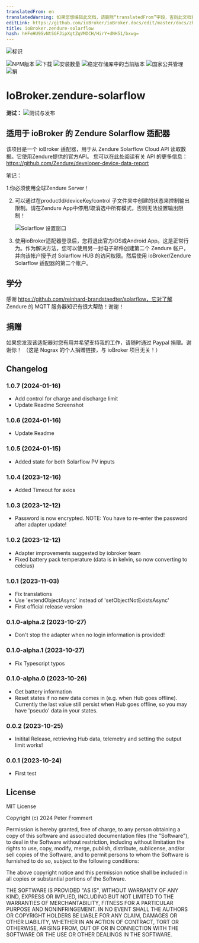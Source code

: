 ```yaml
---
translatedFrom: en
translatedWarning: 如果您想编辑此文档，请删除“translatedFrom”字段，否则此文档将再次自动翻译
editLink: https://github.com/ioBroker/ioBroker.docs/edit/master/docs/zh-cn/adapterref/iobroker.zendure-solarflow/README.md
title: ioBroker.zendure-solarflow
hash: hHFeHU9GvNtSGFJipXgtZqVMDCH/HirY+dNH51/bxwg=
---
```

![标识](../../../en/adapterref/iobroker.zendure-solarflow/admin/zendure-solarflow.png)

![NPM版本](https://img.shields.io/npm/v/iobroker.zendure-solarflow.svg)
![下载](https://img.shields.io/npm/dm/iobroker.zendure-solarflow.svg)
![安装数量](https://iobroker.live/badges/zendure-solarflow-installed.svg)
![稳定存储库中的当前版本](https://iobroker.live/badges/zendure-solarflow-stable.svg)
![国家公共管理](https://nodei.co/npm/iobroker.zendure-solarflow.png?downloads=true)
![捐](https://img.shields.io/badge/Donate-PayPal-green.svg)

# IoBroker.zendure-solarflow
**测试：** ![测试与发布](https://github.com/nograx/ioBroker.zendure-solarflow/workflows/Test%20and%20Release/badge.svg)

## 适用于 ioBroker 的 Zendure Solarflow 适配器
该项目是一个 ioBroker 适配器，用于从 Zendure Solarflow Cloud API 读取数据。它使用Zendure提供的官方API。
您可以在此处阅读有关 API 的更多信息：https://github.com/Zendure/developer-device-data-report

笔记：

1.你必须使用全球Zendure Server！

2. 可以通过在productId/deviceKey/control 子文件夹中创建的状态来控制输出限制。请在Zendure App中停用/取消选中所有模式，否则无法设置输出限制！

    ![Solarflow 设置窗口](https://raw.github.com/nograx/ioBroker.zendure-solarflow/master/Screenshots/ZendureSolarflowSettings.png)

3. 使用ioBroker适配器登录后，您将退出官方iOS或Android App。这是正常行为。作为解决方法，您可以使用另一封电子邮件创建第二个 Zendure 帐户，并向该帐户授予对 Solarflow HUB 的访问权限。然后使用 ioBroker/Zendure Solarflow 适配器的第二个帐户。

## 学分
感谢 https://github.com/reinhard-brandstaedter/solarflow，它对了解 Zendure 的 MQTT 服务器知识有很大帮助！谢谢！

## 捐赠
如果您发现该适配器对您有用并希望支持我的工作，请随时通过 Paypal 捐赠。谢谢你！ （这是 Nograx 的个人捐赠链接，与 ioBroker 项目无关！）<br />

## Changelog
### 1.0.7 (2024-01-16)
- Add control for charge and discharge limit
- Update Readme Screenshot

### 1.0.6 (2024-01-16)
- Update Readme

### 1.0.5 (2024-01-15)
- Added state for both Solarflow PV inputs

### 1.0.4 (2023-12-16)

- Added Timeout for axios

### 1.0.3 (2023-12-12)

- Password is now encrypted. NOTE: You have to re-enter the password after adapter update!

### 1.0.2 (2023-12-12)

- Adapter improvements suggested by iobroker team
- Fixed battery pack temperature (data is in kelvin, so now converting to celcius)

### 1.0.1 (2023-11-03)

- Fix translations
- Use 'extendObjectAsync' instead of 'setObjectNotExistsAsync'
- First official release version

### 0.1.0-alpha.2 (2023-10-27)

- Don't stop the adapter when no login information is provided!

### 0.1.0-alpha.1 (2023-10-27)

- Fix Typescript typos

### 0.1.0-alpha.0 (2023-10-26)

- Get battery information
- Reset states if no new data comes in (e.g. when Hub goes offline). Currently the last value still persist when Hub goes offline, so you may have 'pseudo' data in your states.

### 0.0.2 (2023-10-25)

- Initital Release, retrieving Hub data, telemetry and setting the output limit works!

### 0.0.1 (2023-10-24)

- First test

## License

MIT License

Copyright (c) 2024 Peter Frommert

Permission is hereby granted, free of charge, to any person obtaining a copy
of this software and associated documentation files (the "Software"), to deal
in the Software without restriction, including without limitation the rights
to use, copy, modify, merge, publish, distribute, sublicense, and/or sell
copies of the Software, and to permit persons to whom the Software is
furnished to do so, subject to the following conditions:

The above copyright notice and this permission notice shall be included in all
copies or substantial portions of the Software.

THE SOFTWARE IS PROVIDED "AS IS", WITHOUT WARRANTY OF ANY KIND, EXPRESS OR
IMPLIED, INCLUDING BUT NOT LIMITED TO THE WARRANTIES OF MERCHANTABILITY,
FITNESS FOR A PARTICULAR PURPOSE AND NONINFRINGEMENT. IN NO EVENT SHALL THE
AUTHORS OR COPYRIGHT HOLDERS BE LIABLE FOR ANY CLAIM, DAMAGES OR OTHER
LIABILITY, WHETHER IN AN ACTION OF CONTRACT, TORT OR OTHERWISE, ARISING FROM,
OUT OF OR IN CONNECTION WITH THE SOFTWARE OR THE USE OR OTHER DEALINGS IN THE
SOFTWARE.